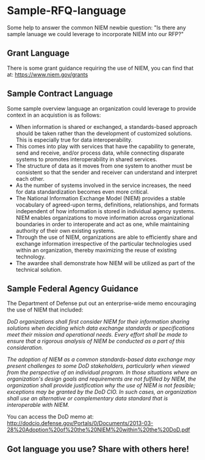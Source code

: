 # Sample-RFQ-language
Some help to answer the common NIEM newbie question: "Is there any sample lanuage we could leverage to incorporate NIEM into our RFP?"

## Grant Language
There is some grant guidance requiring the use of NIEM, you can find that at: https://www.niem.gov/grants

## Sample Contract Language 
Some sample overview language an organization could leverage to provide context in an acquistion is as follows:

- When information is shared or exchanged, a standards-based approach should be taken rather than the development of customized solutions. This is especially true for data interoperability.
- This comes into play with services that have the capability to generate, send and receive, and/or process data, while connecting disparate systems to promotes interoperability in shared services.
- The structure of data as it moves from one system to another must be consistent so that the sender and receiver can understand and interpret each other.
- As the number of systems involved in the service increases, the need for data standardization becomes even more critical.
- The National Information Exchange Model (NIEM) provides a stable vocabulary of agreed-upon terms, definitions, relationships, and formats independent of how information is stored in individual agency systems.  NIEM enables organizations to move information across organizational boundaries in order to interoperate and act as one, while maintaining authority of their own existing systems.
- Through the use of NIEM, organizations are able to efficiently share and exchange information irrespective of the particular technologies used within an organization, thereby maximizing the reuse of existing technology.
- The awardee shall demonstrate how NIEM will be utilized as part of the technical solution.

## Sample Federal Agency Guidance
The Department of Defense put out an enterprise-wide memo encouraging the use of NIEM that included: 

*DoD organizations shall first consider NIEM for their information sharing solutions when deciding which data exchange standards or specifications meet their mission and operational needs. Every effort shall be made to ensure that a rigorous analysis of NIEM be conducted as a part of this consideration.*

*The adoption of NIEM as a common standards-based data exchange may present challenges to some DoD stakeholders, particularly when viewed from the perspective of an individual program. In those situations where an organization's design goals and requirements are not fulfilled by NIEM, the organization shall provide justification why the use of NIEM is not feasible; exceptions may be granted by the DoD CIO. In such cases, an organization shall use an alternative or complementary data standard that is interoperable with NIEM.*

You can access the DoD memo at: http://dodcio.defense.gov/Portals/0/Documents/2013-03-28%20Adoption%20of%20the%20NIEM%20within%20the%20DoD.pdf


## Got language you use?  Share with others here!
  

